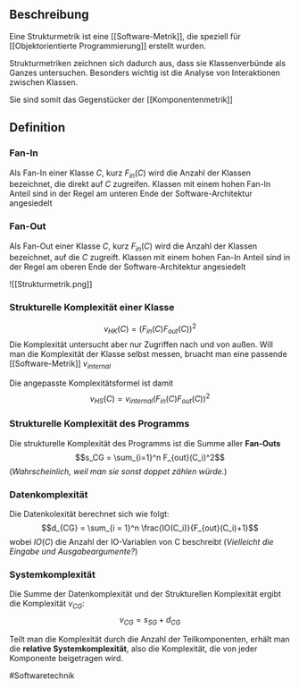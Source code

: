 ## Beschreibung
Eine Strukturmetrik ist eine [[Software-Metrik]], die speziell für [[Objektorientierte Programmierung]] erstellt wurden.

Strukturmetriken zeichnen sich dadurch aus, dass sie Klassenverbünde als Ganzes untersuchen. Besonders wichtig ist die Analyse von Interaktionen zwischen Klassen.

Sie sind somit das Gegenstücker der [[Komponentenmetrik]]

## Definition
### Fan-In
Als Fan-In einer Klasse $C$, kurz $F_{in} (C)$ wird die Anzahl der Klassen bezeichnet, die direkt auf $C$ zugreifen.
Klassen mit einem hohen Fan-In Anteil sind in der Regel am unteren Ende der Software-Architektur angesiedelt

### Fan-Out
Als Fan-Out einer Klasse $C$, kurz $F_{in} (C)$ wird die Anzahl der Klassen bezeichnet, auf die $C$ zugreift.
Klassen mit einem hohen Fan-In Anteil sind in der Regel am oberen Ende der Software-Architektur angesiedelt

![[Strukturmetrik.png]]

### Strukturelle Komplexität einer Klasse
$$v_{HK}(C) = (F_{in}(C)F_{out}(C))^2$$
Die Komplexität untersucht aber nur Zugriffen nach und von außen. Will man die Komplexität der Klasse selbst messen, bruacht man eine passende [[Software-Metrik]] $v_{internal}$

Die angepasste Komplexitätsformel ist damit
$$v_{HS}(C) = v_{internal}(F_{in}(C)F_{out}(C))^2$$

### Strukturelle Komplexität des Programms
Die strukturelle Komplexität des Programms ist die Summe aller **Fan-Outs** 
$$s_CG = \sum_{i=1}^n F_{out}(C_i)^2$$
(*Wahrscheinlich, weil man sie sonst doppet zählen würde.*)

### Datenkomplexität
Die Datenkolexität berechnet sich wie folgt:
$$d_{CG} = \sum_{i = 1}^n \frac{IO(C_i)}{F_{out}(C_i)+1}$$
wobei $IO(C)$ die Anzahl der IO-Variablen von C beschreibt (*Vielleicht die Eingabe und Ausgabeargumente?*)

### Systemkomplexität
Die Summe der Datenkomplexität und der Strukturellen Komplexität ergibt die Komplexität $v_{CG}$:
$$v_{CG} = s_{SG} + d_{CG}$$

Teilt man die Komplexität durch die Anzahl der Teilkomponenten, erhält man die **relative Systemkomplexität**, also die Komplexität, die von jeder Komponente beigetragen wird.

#Softwaretechnik 